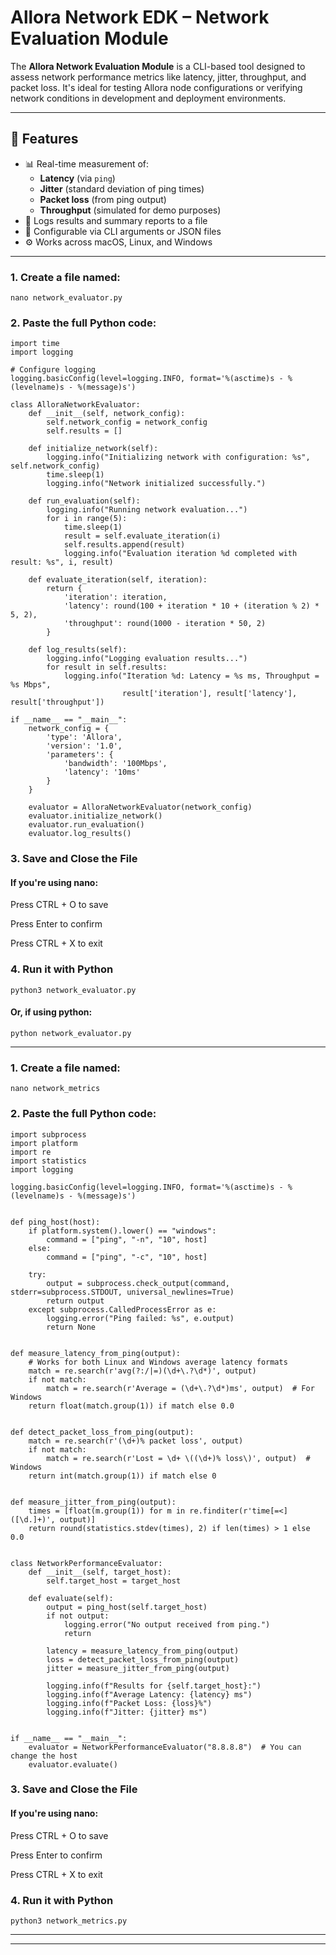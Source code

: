 # Allora Network EDK – Network Evaluation Module

The **Allora Network Evaluation Module** is a CLI-based tool designed to assess network performance metrics like latency, jitter, throughput, and packet loss. It's ideal for testing Allora node configurations or verifying network conditions in development and deployment environments.

---

## 🚀 Features

- 📊 Real-time measurement of:
  - **Latency** (via `ping`)
  - **Jitter** (standard deviation of ping times)
  - **Packet loss** (from ping output)
  - **Throughput** (simulated for demo purposes)
- 📁 Logs results and summary reports to a file
- 🧩 Configurable via CLI arguments or JSON files
- ⚙️ Works across macOS, Linux, and Windows

---

### 1. Create a file named:
```
nano network_evaluator.py
```
### 2. Paste the full Python code:
```
import time
import logging

# Configure logging
logging.basicConfig(level=logging.INFO, format='%(asctime)s - %(levelname)s - %(message)s')

class AlloraNetworkEvaluator:
    def __init__(self, network_config):
        self.network_config = network_config
        self.results = []

    def initialize_network(self):
        logging.info("Initializing network with configuration: %s", self.network_config)
        time.sleep(1)
        logging.info("Network initialized successfully.")

    def run_evaluation(self):
        logging.info("Running network evaluation...")
        for i in range(5):
            time.sleep(1)
            result = self.evaluate_iteration(i)
            self.results.append(result)
            logging.info("Evaluation iteration %d completed with result: %s", i, result)

    def evaluate_iteration(self, iteration):
        return {
            'iteration': iteration,
            'latency': round(100 + iteration * 10 + (iteration % 2) * 5, 2),
            'throughput': round(1000 - iteration * 50, 2)
        }

    def log_results(self):
        logging.info("Logging evaluation results...")
        for result in self.results:
            logging.info("Iteration %d: Latency = %s ms, Throughput = %s Mbps", 
                         result['iteration'], result['latency'], result['throughput'])

if __name__ == "__main__":
    network_config = {
        'type': 'Allora',
        'version': '1.0',
        'parameters': {
            'bandwidth': '100Mbps',
            'latency': '10ms'
        }
    }

    evaluator = AlloraNetworkEvaluator(network_config)
    evaluator.initialize_network()
    evaluator.run_evaluation()
    evaluator.log_results()
```
### 3. Save and Close the File

#### If you're using nano:

Press CTRL + O to save

Press Enter to confirm

Press CTRL + X to exit

### 4. Run it with Python
```
python3 network_evaluator.py
```
#### Or, if using python:

```
python network_evaluator.py
```
---

### 1. Create a file named:
```
nano network_metrics
```
### 2. Paste the full Python code:
```
import subprocess
import platform
import re
import statistics
import logging

logging.basicConfig(level=logging.INFO, format='%(asctime)s - %(levelname)s - %(message)s')


def ping_host(host):
    if platform.system().lower() == "windows":
        command = ["ping", "-n", "10", host]
    else:
        command = ["ping", "-c", "10", host]

    try:
        output = subprocess.check_output(command, stderr=subprocess.STDOUT, universal_newlines=True)
        return output
    except subprocess.CalledProcessError as e:
        logging.error("Ping failed: %s", e.output)
        return None


def measure_latency_from_ping(output):
    # Works for both Linux and Windows average latency formats
    match = re.search(r'avg(?:/|=)(\d+\.?\d*)', output)
    if not match:
        match = re.search(r'Average = (\d+\.?\d*)ms', output)  # For Windows
    return float(match.group(1)) if match else 0.0


def detect_packet_loss_from_ping(output):
    match = re.search(r'(\d+)% packet loss', output)
    if not match:
        match = re.search(r'Lost = \d+ \((\d+)% loss\)', output)  # Windows
    return int(match.group(1)) if match else 0


def measure_jitter_from_ping(output):
    times = [float(m.group(1)) for m in re.finditer(r'time[=<]([\d.]+)', output)]
    return round(statistics.stdev(times), 2) if len(times) > 1 else 0.0


class NetworkPerformanceEvaluator:
    def __init__(self, target_host):
        self.target_host = target_host

    def evaluate(self):
        output = ping_host(self.target_host)
        if not output:
            logging.error("No output received from ping.")
            return

        latency = measure_latency_from_ping(output)
        loss = detect_packet_loss_from_ping(output)
        jitter = measure_jitter_from_ping(output)

        logging.info(f"Results for {self.target_host}:")
        logging.info(f"Average Latency: {latency} ms")
        logging.info(f"Packet Loss: {loss}%")
        logging.info(f"Jitter: {jitter} ms")


if __name__ == "__main__":
    evaluator = NetworkPerformanceEvaluator("8.8.8.8")  # You can change the host
    evaluator.evaluate()
```
### 3. Save and Close the File

#### If you're using nano:

Press CTRL + O to save

Press Enter to confirm

Press CTRL + X to exit

### 4. Run it with Python
```
python3 network_metrics.py
```
---
---


    
